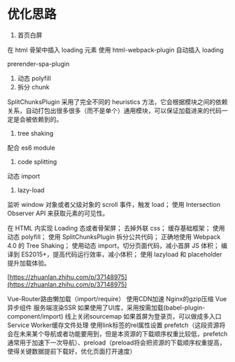 # 优化思路

1. 首页白屏

在 html 骨架中插入 loading 元素 使用 html-webpack-plugin 自动插入 loading

prerender-spa-plugin

1. 动态 polyfill
2. 拆分 chunk

SplitChunksPlugin 采用了完全不同的 heuristics 方法，它会根据模块之间的依赖关系，自动打包出很多很多（而不是单个）通用模块，可以保证加载进来的代码一定是会被依赖到的。

1. tree shaking

配合 es6 module

1. code splitting

动态 import

1. lazy-load

监听 window 对象或者父级对象的 scroll 事件，触发 load； 使用 Intersection Observer API 来获取元素的可见性。

在 HTML 内实现 Loading 态或者骨架屏； 去掉外联 css； 缓存基础框架； 使用动态 polyfill； 使用 SplitChunksPlugin 拆分公共代码； 正确地使用 Webpack 4.0 的 Tree Shaking； 使用动态 import，切分页面代码，减小首屏 JS 体积； 编译到 ES2015+，提高代码运行效率，减小体积； 使用 lazyload 和 placeholder 提升加载体验。

[https://zhuanlan.zhihu.com/p/37148975](https://zhuanlan.zhihu.com/p/37148975)

Vue-Router路由懒加载（import/require） 使用CDN加速 Nginx的gzip压缩 Vue异步组件 服务端渲染SSR 如果使用了UI库，采用按需加载\(babel-plugin-component/import\) 线上关闭sourcemap 如果首屏为登录页，可以做成多入口 Service Worker缓存文件处理 使用link标签的rel属性设置 prefetch（这段资源将会在未来某个导航或者功能要用到，但是本资源的下载顺序权重比较低，prefetch通常用于加速下一次导航）、preload（preload将会把资源的下载顺序权重提高，使得关键数据提前下载好，优化页面打开速度）

